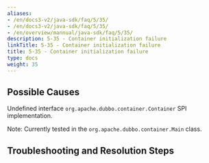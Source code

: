 ```yaml
---
aliases:
- /en/docs3-v2/java-sdk/faq/5/35/
- /en/docs3-v2/java-sdk/faq/5/35/
- /en/overview/mannual/java-sdk/faq/5/35/
description: 5-35 - Container initialization failure
linkTitle: 5-35 - Container initialization failure
title: 5-35 - Container initialization failure
type: docs
weight: 35
---
```





## Possible Causes

Undefined interface `org.apache.dubbo.container.Container` SPI implementation.

Note: Currently tested in the `org.apache.dubbo.container.Main` class.

## Troubleshooting and Resolution Steps


<p style="margin-top: 3rem;"> </p>

